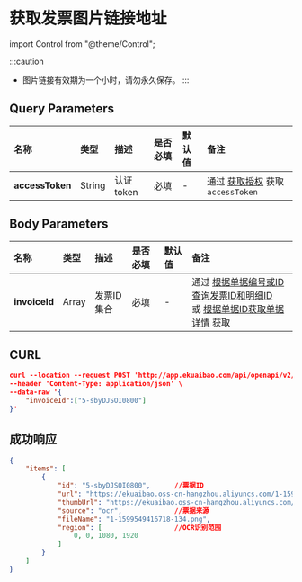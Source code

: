 # 获取发票图片链接地址

import Control from "@theme/Control";

<Control
method="POST"
url="/api/openapi/v2/extension/INVOICE/url"
/>

:::caution
- 图片链接有效期为一个小时，请勿永久保存。
:::

## Query Parameters

| 名称 | 类型 | 描述 | 是否必填 | 默认值 | 备注 |
| :--- | :--- | :--- | :--- |:--- | :--- |
| **accessToken** | String | 认证token | 必填 | - | 通过 [获取授权](/docs/open-api/getting-started/auth) 获取 `accessToken` |

## Body Parameters

| 名称 | 类型 | 描述 | 是否必填 | 默认值 | 备注 |
| :--- | :--- | :--- | :--- |:--- | :--- |
| **invoiceId** | Array | 发票ID集合 | 必填 | - | 通过 [根据单据编号或ID查询发票ID和明细ID](/docs/open-api/datalink-extend/get-flow-invoice)<br/>或 [根据单据ID获取单据详情](/docs/open-api/flows/get-forms-details) 获取 |

## CURL
```json
curl --location --request POST 'http://app.ekuaibao.com/api/openapi/v2/extension/INVOICE/url?accessToken=ZyEbyCA-_Auk00' \
--header 'Content-Type: application/json' \
--data-raw '{
    "invoiceId":["5-sbyDJSOI0800"]
}'
```

## 成功响应
```json
{
    "items": [
        {
            "id": "5-sbyDJSOI0800",      //票据ID
            "url": "https://ekuaibao.oss-cn-hangzhou.aliyuncs.com/1-1599549416718-134.png?Expires=1599556324&OSSAccessKeyId=STS.NU8hY9c2XvoJDXTV9y6CK8KQS&Signature=3c9%2BPXYvYpN4s5%2BhQSSvjpa%2FMx0%3D&x-oss-process=image%2Fcrop%2Cw_1080%2Ch_1920%2Cx_0%2Cy_0%2Cg_nw&security-token=CAIS8AF1q6Ft5B2yfSjIr5aNI%2BONju15wa2hRn7lsjksOsxn1476sTz2IHlPdHZhBekYtPszmW9Z6%2FsdlqF%2BSIJETEbNapOxKifYX0XzDbDasumZsJYm6vT8a0XxZjf%2F2MjNGZabKPrWZvaqbX3diyZ32sGUXD6%2BXlujQ%2Fbr4NwdGbZxZASjaidcD9p7PxZrrNRgVUHcLvGwKBXn8AGyZQhKwlMk1zojtf7lmpTMtUuE0ALAp7VL99irEP%2BNdNJxOZpzadCx0dFte7DJuCwqsEERpPgn0PUao2ib447MXgQO%2BXScOu%2FT6cZ0MBRpwUXA2EKANZEagAGY1ydps9DFvMZEx77hkbxIFUDb9eNChzdMArMvBfBZaHcgBMeJe1zbLZCHIpKBbkqNt7eJCj3JrQvVcfwSG7NnwlFbHebi68486IzfdBzsiOBGmwvRDcx9z%2FrmCZJmxu0BxE2JFb2N9BEx9d3QrfjWrvtb%2FVJxCkmXa3mdU0S1Ag%3D%3D",     //图片地址
            "thumbUrl": "https://ekuaibao.oss-cn-hangzhou.aliyuncs.com/1-1599549416718-134.png?Expires=1599556324&OSSAccessKeyId=STS.NU8hY9c2XvoJDXTV9y6CK8KQS&Signature=3c9%2BPXYvYpN4s5%2BhQSSvjpa%2FMx0%3D&x-oss-process=image%2Fcrop%2Cw_1080%2Ch_1920%2Cx_0%2Cy_0%2Cg_nw&security-token=CAIS8AF1q6Ft5B2yfSjIr5aNI%2BONju15wa2hRn7lsjksOsxn1476sTz2IHlPdHZhBekYtPszmW9Z6%2FsdlqF%2BSIJETEbNapOxKifYX0XzDbDasumZsJYm6vT8a0XxZjf%2F2MjNGZabKPrWZvaqbX3diyZ32sGUXD6%2BXlujQ%2Fbr4NwdGbZxZASjaidcD9p7PxZrrNRgVUHcLvGwKBXn8AGyZQhKwlMk1zojtf7lmpTMtUuE0ALAp7VL99irEP%2BNdNJxOZpzadCx0dFte7DJuCwqsEERpPgn0PUao2ib447MXgQO%2BXScOu%2FT6cZ0MBRpwUXA2EKANZEagAGY1ydps9DFvMZEx77hkbxIFUDb9eNChzdMArMvBfBZaHcgBMeJe1zbLZCHIpKBbkqNt7eJCj3JrQvVcfwSG7NnwlFbHebi68486IzfdBzsiOBGmwvRDcx9z%2FrmCZJmxu0BxE2JFb2N9BEx9d3QrfjWrvtb%2FVJxCkmXa3mdU0S1Ag%3D%3D",//图片缩略图
            "source": "ocr",             //票据来源
            "fileName": "1-1599549416718-134.png",
            "region": [                  //OCR识别范围
                0, 0, 1080, 1920
            ]
        }
    ]
}
```